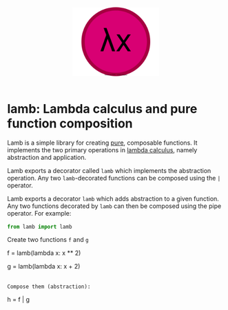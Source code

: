 <div align=center>
  <br>
  <br>
  <img width=40% src='./images/lamb.svg'></img>
  <br>
  <br>
</div>

# lamb: Lambda calculus and pure function composition

Lamb is a simple library for creating [pure](https://en.wikipedia.org/wiki/Pure_function), composable functions. It implements the two primary operations in [lambda calculus](https://en.wikipedia.org/wiki/Lambda_calculus), namely abstraction and application.

Lamb exports a decorator called `lamb` which implements the abstraction operation. Any two `lamb`-decorated functions can be composed using the `|` operator.

Lamb exports a decorator `lamb` which adds abstraction to a given function. Any two functions decorated by `lamb` can then be composed using the pipe operator. For example: 

```py
from lamb import lamb
```

Create two functions `f` and `g`

f = lamb(lambda x: x ** 2)

g = lamb(lambda x: x + 2)
```

Compose them (abstraction):

```
h = f | g 
```


